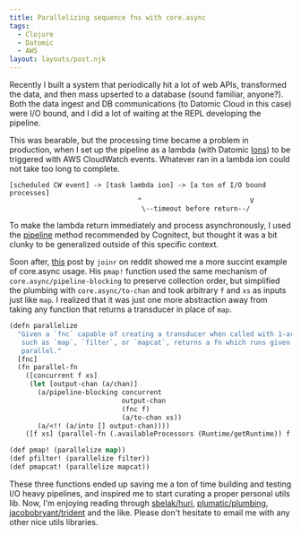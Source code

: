 ```yaml
---
title: Parallelizing sequence fns with core.async
tags:
  - Clojure
  - Datomic
  - AWS
layout: layouts/post.njk
---
```


Recently I built a system that periodically hit a lot of web APIs,
transformed the data, and then mass upserted to a database (sound
familiar, anyone?). Both the data ingest and DB communications (to
Datomic Cloud in this case) were I/O bound, and I did a lot of waiting
at the REPL developing the pipeline.

This was bearable, but the processing time became a problem in
production, when I set up the pipeline as a lambda (with Datomic
[Ions]) to be triggered with AWS CloudWatch events. Whatever ran in a
lambda ion could not take too long to complete.

```
[scheduled CW event] -> [task lambda ion] -> [a ton of I/O bound processes]
                                ^                           V
                                 \--timeout before return--/
```

To make the lambda return immediately and process asynchronously, I
used the [pipeline] method recommended by Cognitect, but thought it
was a bit clunky to be generalized outside of this specific context.

Soon after, [this] post by `joinr` on reddit showed me a more succint
example of core.async usage. His `pmap!` function used the same
mechanism of `core.async/pipeline-blocking` to preserve collection
order, but simplified the plumbing with `core.async/to-chan` and took
arbitrary `f` and `xs` as inputs just like `map`. I realized that it
was just one more abstraction away from taking any function that
returns a transducer in place of `map`.

```lisp
(defn parallelize
  "Given a `fnc` capable of creating a transducer when called with 1-arity
   such as `map`, `filter`, or `mapcat`, returns a fn which runs given `fnc` in
   parallel."
  [fnc]
  (fn parallel-fn
    ([concurrent f xs]
     (let [output-chan (a/chan)]
       (a/pipeline-blocking concurrent
                            output-chan
                            (fnc f)
                            (a/to-chan xs))
       (a/<!! (a/into [] output-chan))))
    ([f xs] (parallel-fn (.availableProcessors (Runtime/getRuntime)) f xs))))

(def pmap! (parallelize map))
(def pfilter! (parallelize filter))
(def pmapcat! (parallelize mapcat))
```

These three functions ended up saving me a ton of time building and
testing I/O heavy pipelines, and inspired me to start curating a
proper personal utils lib. Now, I'm enjoying reading through
[sbelak/huri], [plumatic/plumbing], [jacobobryant/trident] and the
like. Please don't hesitate to email me with any other nice utils
libraries.

[pipeline]: https://docs.datomic.com/cloud/best.html#pipeline-transactions
[this]: https://old.reddit.com/r/Clojure/comments/cwgvvi/clojure_vs_blub_lang_parallelism/eybc21c/
[Ions]: https://docs.datomic.com/cloud/ions/ions-tutorial.html#add-item-lambda
[plumatic/plumbing]: https://github.com/plumatic/plumbing
[sbelak/huri]: https://github.com/sbelak/huri
[jacobobryant/trident]: https://github.com/jacobobryant/trident/blob/master/src/trident/util/datomic.cljc